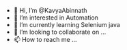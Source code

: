 - 👋 Hi, I’m @KavyaAbinnath
- 👀 I’m interested in Automation
- 🌱 I’m currently learning Selenium java
- 💞️ I’m looking to collaborate on ...
- 📫 How to reach me ...

<!---
KavyaAbinnath/KavyaAbinnath is a ✨ special ✨ repository because its `README.md` (this file) appears on your GitHub profile.
You can click the Preview link to take a look at your changes.
--->
